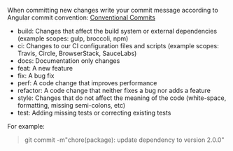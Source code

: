 When committing new changes write your commit message according to Angular commit convention: [Conventional Commits](https://www.conventionalcommits.org/en/v1.0.0/)

- build: Changes that affect the build system or external dependencies (example scopes: gulp, broccoli, npm)
- ci: Changes to our CI configuration files and scripts (example scopes: Travis, Circle, BrowserStack, SauceLabs)
- docs: Documentation only changes
- feat: A new feature
- fix: A bug fix
- perf: A code change that improves performance
- refactor: A code change that neither fixes a bug nor adds a feature
- style: Changes that do not affect the meaning of the code (white-space, formatting, missing semi-colons, etc)
- test: Adding missing tests or correcting existing tests

For example:

> git commit -m"chore(package): update dependency to version 2.0.0"
